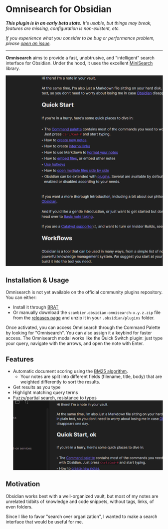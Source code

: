# Omnisearch for Obsidian

_**This plugin is in an early beta state.** It's usable, but things may break, features are missing, configuration is non-existent, etc._

_If you experience what you consider to be bug or performance problem, please [open an issue](https://github.com/scambier/obsidian-omnisearch/issues)._

---

**Omnisearch** aims to provide a fast, unobtrusive, and "intelligent" search interface for Obsidian. Under the hood, it uses the excellent [MiniSearch](https://github.com/lucaong/minisearch) library.

![](images/omnisearch.gif)

## Installation & Usage

Omnisearch is not yet available on the official community plugins repository. You can either:

- Install it through [BRAT](https://github.com/TfTHacker/obsidian42-brat)
- Or manually download the `scambier.obsidian-omnisearch-x.y.z.zip` file from the [releases page](https://github.com/scambier/obsidian-omnisearch/releases) and unzip it in your `.obsidian/plugins` folder.

Once activated, you can access Omnisearch through the Command Palette by looking for "Omnisearch". You can also assign it a keybind for faster access. The Omnisearch modal works like the Quick Switch plugin: just type your query, navigate with the arrows, and open the note with Enter.

## Features

- Automatic document scoring using the [BM25 algorithm](https://github.com/lucaong/minisearch/issues/129#issuecomment-1046257399). 
  - Your notes are split into different fields (filename, title, body) that are weighted differently to sort the results.
- Get results as you type
- Highlight matching query terms
- Fuzzy/partial search, resistance to typos
![](images/typo.gif)


## Motivation

Obsidian works best with a well-organized vault, but most of my notes are unrelated tidbits of knowledge and code snippets, without tags, links, of even folders.

Since I like to favor "search over organization", I wanted to make a search interface that would be useful for me.